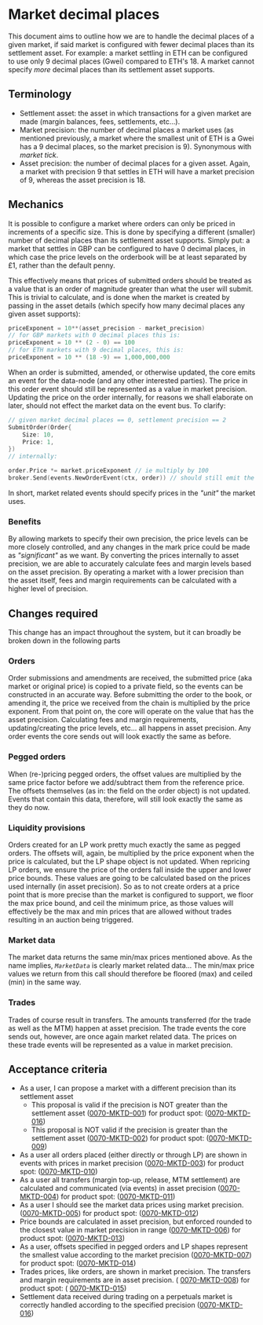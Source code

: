 # Market decimal places

This document aims to outline how we are to handle the decimal places of a given market, if said market is configured with fewer decimal places than its settlement asset. For example: a market settling in ETH can be configured to use only 9 decimal places (Gwei) compared to ETH's 18. A market cannot specify _more_ decimal places than its settlement asset supports.

## Terminology

- Settlement asset: the asset in which transactions for a given market are made (margin balances, fees, settlements, etc...).
- Market precision: the number of decimal places a market uses (as mentioned previously, a market where the smallest unit of ETH is a Gwei has a 9 decimal places, so the market precision is 9). Synonymous with _market tick_.
- Asset precision: the number of decimal places for a given asset. Again, a market with precision 9 that settles in ETH will have a market precision of 9, whereas the asset precision is 18.

## Mechanics

It is possible to configure a market where orders can only be priced in increments of a specific size. This is done by specifying a different (smaller) number of decimal places than its settlement asset supports. Simply put: a market that settles in GBP can be configured to have 0 decimal places, in which case the price levels on the orderbook will be at least separated by £1, rather than the default penny.

This effectively means that prices of submitted orders should be treated as a value that is an order of magnitude greater than what the user will submit. This is trivial to calculate, and is done when the market is created by passing in the asset details (which specify how many decimal places any given asset supports):

```go
priceExponent = 10**(asset_precision - market_precision)
// for GBP markets with 0 decimal places this is:
priceExponent = 10 ** (2 - 0) == 100
// for ETH markets with 9 decimal places, this is:
priceExponent = 10 ** (18 -9) == 1,000,000,000
```

When an order is submitted, amended, or otherwise updated, the core emits an event for the data-node (and any other interested parties). The price in this order event should still be represented as a value in market precision. Updating the price on the order internally, for reasons we shall elaborate on later, should not effect the market data on the event bus. To clarify:

```go
// given market decimal places == 0, settlement precision == 2
SubmitOrder(Order{
    Size: 10,
    Price: 1,
})
// internally:

order.Price *= market.priceExponent // ie multiply by 100
broker.Send(events.NewOrderEvent(ctx, order)) // should still emit the event where the order is priced at 1
```

In short, market related events should specify prices in the _"unit"_ the market uses.

### Benefits

By allowing markets to specify their own precision, the price levels can be more closely controlled, and any changes in the mark price could be made as _"significant"_ as we want. By converting the prices internally to asset precision, we are able to accurately calculate fees and margin levels based on the asset precision. By operating a market with a lower precision than the asset itself, fees and margin requirements can be calculated with a higher level of precision.

## Changes required

This change has an impact throughout the system, but it can broadly be broken down in the following parts

### Orders

Order submissions and amendments are received, the submitted price (aka market or original price) is copied to a private field, so the events can be constructed in an accurate way. Before submitting the order to the book, or amending it, the price we received from the chain is multiplied by the price exponent. From that point on, the core will operate on the value that has the asset precision. Calculating fees and margin requirements, updating/creating the price levels, etc... all happens in asset precision. Any order events the core sends out will look exactly the same as before.

### Pegged orders

When (re-)pricing pegged orders, the offset values are multiplied by the same price factor before we add/subtract them from the reference price. The offsets themselves (as in: the field on the order object) is not updated. Events that contain this data, therefore, will still look exactly the same as they do now.

### Liquidity provisions

Orders created for an LP work pretty much exactly the same as pegged orders. The offsets will, again, be multiplied by the price exponent when the price is calculated, but the LP shape object is not updated.
When repricing LP orders, we ensure the price of the orders fall inside the upper and lower price bounds. These values are going to be calculated based on the prices used internally (in asset precision). So as to not create orders at a price point that is more precise than the market is configured to support, we floor the max price bound, and ceil the minimum price, as those values will effectively be the max and min prices that are allowed without trades resulting in an auction being triggered.

### Market data

The market data returns the same min/max prices mentioned above. As the name implies, _`MarketData`_ is clearly market related data... The min/max price values we return from this call should therefore be floored (max) and ceiled (min) in the same way.

### Trades

Trades of course result in transfers. The amounts transferred (for the trade as well as the MTM) happen at asset precision. The trade events the core sends out, however, are once again market related data. The prices on these trade events will be represented as a value in market precision.

## Acceptance criteria

- As a user, I can propose a market with a different precision than its settlement asset
  - This proposal is valid if the precision is NOT greater than the settlement asset (<a name="0070-MKTD-001" href="#0070-MKTD-001">0070-MKTD-001</a>) for product spot: (<a name="0070-MKTD-016" href="#0070-MKTD-016">0070-MKTD-016</a>)
  - This proposal is NOT valid if the precision is greater than the settlement asset (<a name="0070-MKTD-002" href="#0070-MKTD-002">0070-MKTD-002</a>) for product spot: (<a name="0070-MKTD-009" href="#0070-MKTD-009">0070-MKTD-009</a>)
- As a user all orders placed (either directly or through LP) are shown in events with prices in market precision (<a name="0070-MKTD-003" href="#0070-MKTD-003">0070-MKTD-003</a>) for product spot: (<a name="0070-MKTD-010" href="#0070-MKTD-010">0070-MKTD-010</a>)
- As a user all transfers (margin top-up, release, MTM settlement) are calculated and communicated (via events) in asset precision (<a name="0070-MKTD-004" href="#0070-MKTD-004">0070-MKTD-004</a>) for product spot: (<a name="0070-MKTD-011" href="#0070-MKTD-011">0070-MKTD-011</a>)
- As a user I should see the market data prices using market precision. (<a name="0070-MKTD-005" href="#0070-MKTD-005">0070-MKTD-005</a>) for product spot: (<a name="0070-MKTD-012" href="#0070-MKTD-012">0070-MKTD-012</a>)
- Price bounds are calculated in asset precision, but enforced rounded to the closest value in market precision in range (<a name="0070-MKTD-006" href="#0070-MKTD-006">0070-MKTD-006</a>) for product spot: (<a name="0070-MKTD-013" href="#0070-MKTD-013">0070-MKTD-013</a>)
- As a user, offsets specified in pegged orders and LP shapes represent the smallest value according to the market precision (<a name="0070-MKTD-007" href="#0070-MKTD-007">0070-MKTD-007</a>) for product spot: (<a name="0070-MKTD-014" href="#0070-MKTD-014">0070-MKTD-014</a>)
- Trades prices, like orders, are shown in market precision. The transfers and margin requirements are in asset precision. ( <a name="0070-MKTD-008" href="#0070-MKTD-008">0070-MKTD-008</a>) for product spot: ( <a name="0070-MKTD-015" href="#0070-MKTD-015">0070-MKTD-015</a>)
- Settlement data received during trading on a perpetuals market is correctly handled according to the specified precision (<a name="0070-MKTD-016" href="#0070-MKTD-016">0070-MKTD-016</a>)

